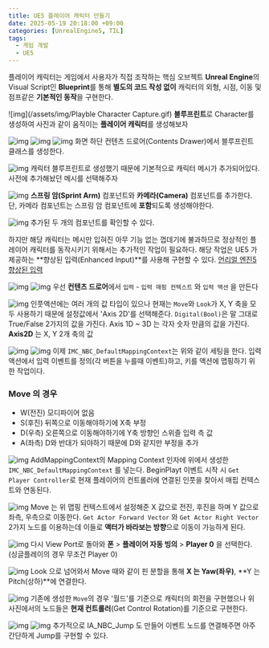 ```yaml
---
title: UE5 플레이어 캐릭터 만들기
date: 2025-05-19 20:18:00 +09:00
categories: [UnrealEngine5, TIL]
tags:
  - 게임 개발
  - UE5
---
```

플레이어 캐릭터는 게임에서 사용자가 직접 조작하는 핵심 오브젝트
**Unreal Engine**의 Visual Script인 **Blueprint**를 통해 **별도의 코드 작성 없이** 캐릭터의 외형, 시점, 이동 및 점프같은 **기본적인 동작**을 구현한다.

![img](/assets/img/Playble Character Capture.gif)
**블루프린트**로 Character를 생성하여 사진과 같이 움직이는 **플레이어 캐릭터**를 생성해보자




![img](/assets/img/player_character/1.png)
![img](/assets/img/player_character/2.png)
![img](/assets/img/player_character/3.png)
화면 하단 컨텐츠 드로어(Contents Drawer)에서 블루프린트 클래스를 생성한다.


![img](/assets/img/player_character/4.png)
캐릭터 블루프린트로 생성했기 때문에 기본적으로 캐릭터 메시가 추가되어있다.
사전에 추가해놨던 메시를 선택해주자


![img](/assets/img/player_character/5.png)
**스프링 암(Sprint Arm)** 컴포넌트와 **카메라(Camera)** 컴포넌트를 추가한다.
단, 카메라 컴포넌트는 스프링 암 컴포넌트에 **포함**되도록 생성해야한다.

![img](/assets/img/player_character/6.png)
추가된 두 개의 컴포넌트를 확인할 수 있다.

하지만 해당 캐릭터는 메시만 입혀진 아무 기능 없는 껍데기에 불과하므로 정상적인 플레이어 캐릭터를 동작시키기 위해서는 추가적인 작업이 필요하다.
해당 작업은 UE5 가 제공하는 **향상된 입력(Enhanced Input)**를 사용해 구현할 수 있다. [언리얼 엔진5 향상된 입력](https://dev.epicgames.com/documentation/ko-kr/unreal-engine/enhanced-input-in-unreal-engine?application_version=5.5)

![img](/assets/img/player_character/8.png)
![img](/assets/img/player_character/9.png)
우선 **컨텐츠 드로어**에서 `입력` - `입력 매핑 컨텍스트` 와 `입력 액션` 을 만든다


![img](/assets/img/player_character/20.png)
인풋액션에는 여러 개의 값 타입이 있으나 현재는 `Move`와 `Look`가 X, Y 축을 모두 사용하기 때문에 설정값에서 'Axis 2D'를 선택해준다.
`Digital(Bool)`은 말 그대로 True/False 2가지의 값을 가진다.
Axis 1D ~ 3D 는 각자 숫자 만큼의 값을 가진다. **Axis2D** 는 X, Y 2개 축의 값

![img](/assets/img/player_character/10.png)
![img](/assets/img/player_character/11.png)
이제 `IMC_NBC_DefaultMappingContext`는 위와 같이 세팅을 한다.
입력 액션에서 입력 이벤트를 정의(각 버튼을 누를때 이벤트)하고, 키를 액션에 맵핑하기 위한 작업이다.
### Move 의 경우
- W(전진) 모디파이어 없음
- S(후진) 뒤쪽으로 이동해야하기에 X축 부정
- D(우측) 오른쪽으로 이동해야하기에 Y축 방향인 스위즐 입력 측 값
- A(좌측) D와 반대가 되야하기 때문에 D와 같지만 부정을 추가

![img](/assets/img/player_character/12.png)
AddMappingContext의 Mapping Context 인자에 위에서 생성한 `IMC_NBC_DefaultMappingContext` 를 넣는다.
BeginPlayt 이벤트 시작 시 `Get Player Controller`로 현재 플레이어의 컨트롤러에 연결된 인풋을 찾아서 매핍 컨텍스트와 연동된다.

![img](/assets/img/player_character/13.png)
Move 는 위 맵핑 컨텍스트에서 설정해준 X 값으로 전진, 후진을 하며 Y 값으로 좌측, 우측으로 이동한다.
`Get Actor Forward Vector` 와 `Get Actor Right Vector` 2가지 노드를 이용하는데 이들로 **액터가 바라보는 방향**으로 이동이 가능하게 된다.

![img](/assets/img/player_character/14.png)
다시 View Port로 돌아와 **폰** > **플레이어 자동 빙의** > **Player 0** 을 선택한다.
(싱글플레이의 경우 무조건 Player 0)


![img](/assets/img/player_character/15.png)
Look 으로 넘어와서 Move 때와 같이 핀 분할을 통해 **X 는 Yaw(좌우)**, **Y 는 Pitch(상하)**에 연결한다.



![img](/assets/img/player_character/16.png)
기존에 생성한 `Move`의 경우 '월드'를 기준으로 캐릭터의 회전을 구현했으나 위 사진에서의 노드들은 **현재 컨트롤러**(Get Control Rotation)를 기준으로 구현한다.


![img](/assets/img/player_character/17.png)
![img](/assets/img/player_character/18.png)
추가적으로 IA_NBC_Jump 도 만들어 이벤트 노드를 연결해주면 아주 간단하게 Jump를 구현할 수 있다.